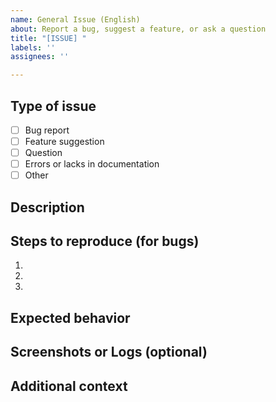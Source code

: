 ```yaml
---
name: General Issue (English)
about: Report a bug, suggest a feature, or ask a question
title: "[ISSUE] "
labels: ''
assignees: ''

---
```


## Type of issue

- [ ] Bug report
- [ ] Feature suggestion
- [ ] Question
- [ ] Errors or lacks in documentation
- [ ] Other

## Description

<!-- Please provide a clear and concise description of the issue or suggestion. -->

## Steps to reproduce (for bugs)

1. 
2. 
3. 

## Expected behavior

<!-- What did you expect to happen? -->

## Screenshots or Logs (optional)

<!-- If applicable, add screenshots or error logs to help explain your problem. -->

## Additional context

<!-- Add any other context or information about the issue here. -->
